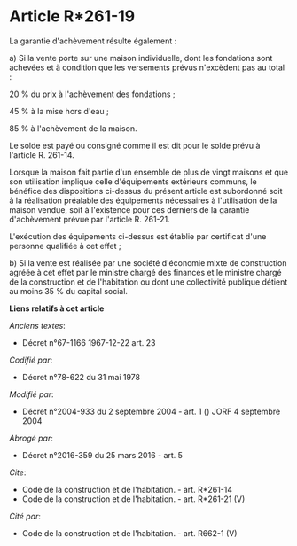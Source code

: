 # Article R*261-19

La garantie d'achèvement résulte également : 

a) Si la vente porte sur une maison individuelle, dont les fondations sont achevées et à condition que les versements prévus
n'excèdent pas au total : 

20 % du prix à l'achèvement des fondations ; 

45 % à la mise hors d'eau ; 

85 % à l'achèvement de la maison. 

Le solde est payé ou consigné comme il est dit pour le solde prévu à l'article R. 261-14. 

Lorsque la maison fait partie d'un ensemble de plus de vingt maisons et que son utilisation implique celle d'équipements
extérieurs communs, le bénéfice des dispositions ci-dessus du présent article est subordonné soit à la réalisation préalable
des équipements nécessaires à l'utilisation de la maison vendue, soit à l'existence pour ces derniers de la garantie
d'achèvement prévue par l'article R. 261-21. 

L'exécution des équipements ci-dessus est établie par certificat d'une personne qualifiée à cet effet ; 

b) Si la vente est réalisée par une société d'économie mixte de construction agréée à cet effet par le ministre chargé des
finances et le ministre chargé de la construction et de l'habitation ou dont une collectivité publique détient au moins 35 %
du capital social.

**Liens relatifs à cet article**

_Anciens textes_:

  - Décret n°67-1166 1967-12-22 art. 23

_Codifié par_:

  - Décret n°78-622 du 31 mai 1978

_Modifié par_:

  - Décret n°2004-933 du 2 septembre 2004 - art. 1 () JORF 4 septembre 2004

_Abrogé par_:

  - Décret n°2016-359 du 25 mars 2016 - art. 5

_Cite_:

  - Code de la construction et de l'habitation. - art. R*261-14
  - Code de la construction et de l'habitation. - art. R*261-21 (V)

_Cité par_:

  - Code de la construction et de l'habitation. - art. R662-1 (V)
